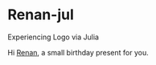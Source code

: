 # Renan-jul
Experiencing Logo via Julia

Hi [Renan](https://github.com/RenanGreca), a small birthday present for you.
